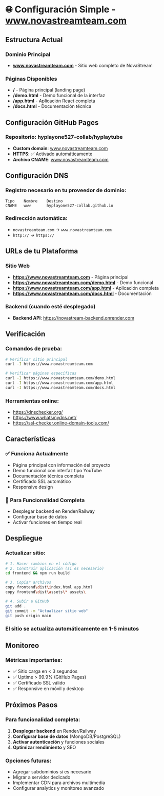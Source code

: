 # 🌐 Configuración Simple - www.novastreamteam.com

## Estructura Actual

### Dominio Principal
- **www.novastreamteam.com** - Sitio web completo de NovaStream

### Páginas Disponibles
- **/** - Página principal (landing page)
- **/demo.html** - Demo funcional de la interfaz
- **/app.html** - Aplicación React completa
- **/docs.html** - Documentación técnica

## Configuración GitHub Pages

### Repositorio: hyplayone527-collab/hyplaytube
- **Custom domain**: www.novastreamteam.com
- **HTTPS**: ✅ Activado automáticamente
- **Archivo CNAME**: www.novastreamteam.com

## Configuración DNS

### Registro necesario en tu proveedor de dominio:
```
Tipo    Nombre    Destino
CNAME   www       hyplayone527-collab.github.io
```

### Redirección automática:
- `novastreamteam.com` → `www.novastreamteam.com`
- `http://` → `https://`

## URLs de tu Plataforma

### Sitio Web
- **https://www.novastreamteam.com** - Página principal
- **https://www.novastreamteam.com/demo.html** - Demo funcional
- **https://www.novastreamteam.com/app.html** - Aplicación completa
- **https://www.novastreamteam.com/docs.html** - Documentación

### Backend (cuando esté desplegado)
- **Backend API**: https://novastream-backend.onrender.com

## Verificación

### Comandos de prueba:
```bash
# Verificar sitio principal
curl -I https://www.novastreamteam.com

# Verificar páginas específicas
curl -I https://www.novastreamteam.com/demo.html
curl -I https://www.novastreamteam.com/app.html
curl -I https://www.novastreamteam.com/docs.html
```

### Herramientas online:
- https://dnschecker.org/
- https://www.whatsmydns.net/
- https://ssl-checker.online-domain-tools.com/

## Características

### ✅ Funciona Actualmente
- Página principal con información del proyecto
- Demo funcional con interfaz tipo YouTube
- Documentación técnica completa
- Certificado SSL automático
- Responsive design

### 🔧 Para Funcionalidad Completa
- Desplegar backend en Render/Railway
- Configurar base de datos
- Activar funciones en tiempo real

## Despliegue

### Actualizar sitio:
```bash
# 1. Hacer cambios en el código
# 2. Construir aplicación (si es necesario)
cd frontend && npm run build

# 3. Copiar archivos
copy frontend\dist\index.html app.html
copy frontend\dist\assets\* assets\

# 4. Subir a GitHub
git add .
git commit -m "Actualizar sitio web"
git push origin main
```

### El sitio se actualiza automáticamente en 1-5 minutos

## Monitoreo

### Métricas importantes:
- ✅ Sitio carga en < 3 segundos
- ✅ Uptime > 99.9% (GitHub Pages)
- ✅ Certificado SSL válido
- ✅ Responsive en móvil y desktop

## Próximos Pasos

### Para funcionalidad completa:
1. **Desplegar backend** en Render/Railway
2. **Configurar base de datos** (MongoDB/PostgreSQL)
3. **Activar autenticación** y funciones sociales
4. **Optimizar rendimiento** y SEO

### Opciones futuras:
- Agregar subdominios si es necesario
- Migrar a servidor dedicado
- Implementar CDN para archivos multimedia
- Configurar analytics y monitoreo avanzado